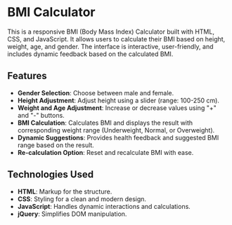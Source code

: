 # BMI Calculator

This is a responsive BMI (Body Mass Index) Calculator built with HTML, CSS, and JavaScript. It allows users to calculate their BMI based on height, weight, age, and gender. The interface is interactive, user-friendly, and includes dynamic feedback based on the calculated BMI.

## Features

- **Gender Selection**: Choose between male and female.
- **Height Adjustment**: Adjust height using a slider (range: 100-250 cm).
- **Weight and Age Adjustment**: Increase or decrease values using "+" and "-" buttons.
- **BMI Calculation**: Calculates BMI and displays the result with corresponding weight range (Underweight, Normal, or Overweight).
- **Dynamic Suggestions**: Provides health feedback and suggested BMI range based on the result.
- **Re-calculation Option**: Reset and recalculate BMI with ease.

## Technologies Used

- **HTML**: Markup for the structure.
- **CSS**: Styling for a clean and modern design.
- **JavaScript**: Handles dynamic interactions and calculations.
- **jQuery**: Simplifies DOM manipulation.



